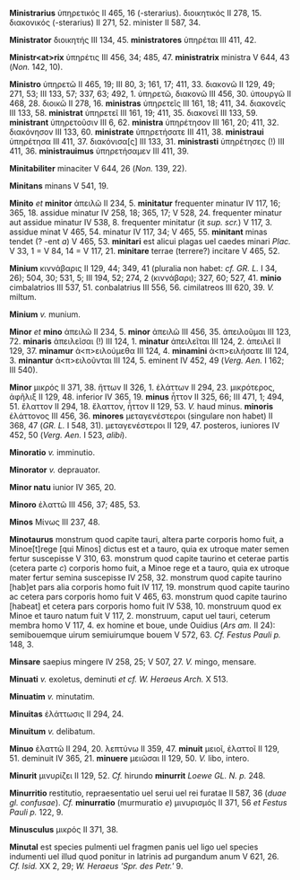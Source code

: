 **Ministrarius** ὑπηρετικός II 465, 16 (-sterarius). διοικητικός II 278,
15. διακονικός (-sterarius) II 271, 52. minister II 587, 34.

**Ministrator** διοικητής III 134, 45. **ministratores** ὑπηρέται III
411, 42.

**Ministr\<at\>rix** ὑπηρέτις III 456, 34; 485, 47. **ministratrix**
ministra V 644, 43 (*Non.* 142, 10).

**Ministro** ὑπηρετῶ II 465, 19; III 80, 3; 161, 17; 411, 33. διακονῶ II
129, 49; 271, 53; III 133, 57; 337, 63; 492, 1. ὑπηρετῶ, διακονῶ III
456, 30. ὑπουργῶ II 468, 28. διοικῶ II 278, 16. **minis­tras** ὑπηρετεῖς
III 161, 18; 411, 34. διακονεῖς III 133, 58. **ministrat** ὑπηρετεῖ III
161, 19; 411, 35. διακονεῖ III 133, 59. **ministrant** ὑπηρετοῦσιν III
6, 62. **ministra** ὑπηρέτησον III 161, 20; 411, 32. διακόνησον III 133,
60. **ministrate** ὑπηρετήσατε III 411, 38. **ministraui** ὑπηρέτησα III
411, 37. διακόνισα[ς] III 133, 31. **ministrasti** ὑπηρέτησες (!) III
411, 36. **ministrauimus** ὑπηρετήσαμεν III 411, 39.

**Minitabiliter** minaciter V 644, 26 (*Non.* 139, 22).

**Minitans** minans V 541, 19.

**Minito** *et* **minitor** ἀπειλῶ II 234, 5. **minitatur** frequenter
minatur IV 117, 16; 365, 18. assidue minatur IV 258, 18; 365, 17; V 528,
24. frequenter minatur aut assidue minatur IV 538, 8. frequenter
minitatur (it *sup. scr.*) V 117, 3. assidue minat V 465, 54. minatur IV
117, 34; V 465, 55. **minitant** minas tendet (? -ent *a*) V 465, 53.
**minitari** est alicui plagas uel caedes minari *Plac.* V 33, 1 = V 84,
14 = V 117, 21. **mi­nitare** terrae (terrere?) incitare V 465, 52.

**Minium** κιννάβαρις II 129, 44; 349, 41 (pluralia non habet: *cf. GR.
L.* I 34, 26); 504, 30; 531, 5; III 194, 52; 274, 2 (κιννάβαρι); 327,
60; 527, 41. **minio** cimbalatrios III 537, 51. conbalatrius III 556,
56. cimilatreos III 620, 39. *V.* miltum.

**Minium** *v.* munium.

**Minor** *et* **mino** ἀπειλῶ II 234, 5. **mi­nor** ἀπειλῶ III 456, 35.
ἀπειλοῦμαι III 123, 72. **minaris** ἀπειλεῖσαι (!) III 124, 1.
**minatur** ἀπειλεῖται III 124, 2. ἀπειλεῖ II 129, 37. **minamur**
ἀ\<π\>ειλούμεθα III 124, 4. **minamini** ἀ\<π\>ειλήσατε III 124, 3.
**minantur** ἀ\<π\>ειλοῦνται III 124, 5. eminent IV 452, 49 (*Verg.*
*Aen.* I 162; III 540).

**Minor** μικρός II 371, 38. ἥττων II 326, 1. ἐλάττων II 294, 23.
μικρότερος, ἀφῆλιξ II 129, 48. inferior IV 365, 19. **minus** ἧττον II
325, 66; III 471, 1; 494, 51. ἔλαττον II 294, 18. ἔλαττον, ἧττον II 129,
53. *V.* haud minus. **minoris** ἐλάττονος III 456, 36. **minores**
μεταγενέστεροι (singulare non habet) II 368, 47 (*GR. L.* I 548, 31).
μεταγενέ­στεροι II 129, 47. posteros, iuniores IV 452, 50 (*Verg. Aen.*
I 523, *alibi*).

**Minoratio** *v.* imminutio.

**Minorator** *v.* deprauator.

**Minor natu** iunior IV 365, 20.

**Minoro** ἐλαττῶ III 456, 37; 485, 53.

**Minos** Μίνως III 237, 48.

**Minotaurus** monstrum quod capite tauri, altera parte corporis homo
fuit, a Minoe[t]rege [qui Minos] dictus est et a tauro, quia ex
utroque mater semen fertur suscepisse V 310, 63. monstrum quod capite
taurino et ceterae partis (cetera parte *c*) corporis homo fuit, a Minoe
rege et a tauro, quia ex utroque mater fertur semina suscepisse IV 258,
32. monstrum quod capite taurino [hab]et pars alia corporis homo fuit
IV 117, 19. monstrum quod capite taurino ac cetera pars corporis homo
fuit V 465, 63. monstrum quod capite taurino [habeat] et cetera pars
corporis homo fuit IV 538, 10. monstruum quod ex Minoe et tauro natum
fuit V 117, 2. monstruum, caput uel tauri, ceterum membra homo V 117, 4.
ex homine et boue, unde Ouidius (*Ars am.* II 24): semibouemque uirum
semiuirumque bouem V 572, 63. *Cf. Festus Pauli p.* 148, 3.

**Minsare** saepius mingere IV 258, 25; V 507, 27. *V.* mingo, mensare.

**Minuati** *v.* exoletus, deminuti *et cf. W. Heraeus Arch.* X 513.

**Minuatim** *v.* minutatim.

**Minuitas** ἐλάττωσις II 294, 24.

**Minuitum** *v.* delibatum.

**Minuo** ἐλαττῶ II 294, 20. λεπτύνω II 359, 47. **minuit** μειοῖ,
ἐλαττοῖ II 129, 51. deminuit IV 365, 21. **minuere** μειῶσαι II 129, 50.
*V.* libo, intero.

**Minurit** μινυρίζει II 129, 52. *Cf.* hirundo **minurrit** *Loewe GL.
N. p.* 248.

**Minurritio** restitutio, repraesentatio uel serui uel rei furatae II
587, 36 (*duae gl. confusae*). *Cf.* **minurratio** (murmuratio *e*)
μινυρισμός II 371, 56 *et Festus Pauli p.* 122, 9.

**Minusculus** μικρός II 371, 38.

**Minutal** est species pulmenti uel fragmen panis uel ligo uel species
indumenti uel illud quod ponitur in latrinis ad purgandum anum V 621,
26. *Cf. Isid.* XX 2, 29; *W. Heraeus 'Spr. des Petr.'* 9.
